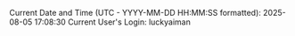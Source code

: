 Current Date and Time (UTC - YYYY-MM-DD HH:MM:SS formatted): 2025-08-05 17:08:30
Current User's Login: luckyaiman
